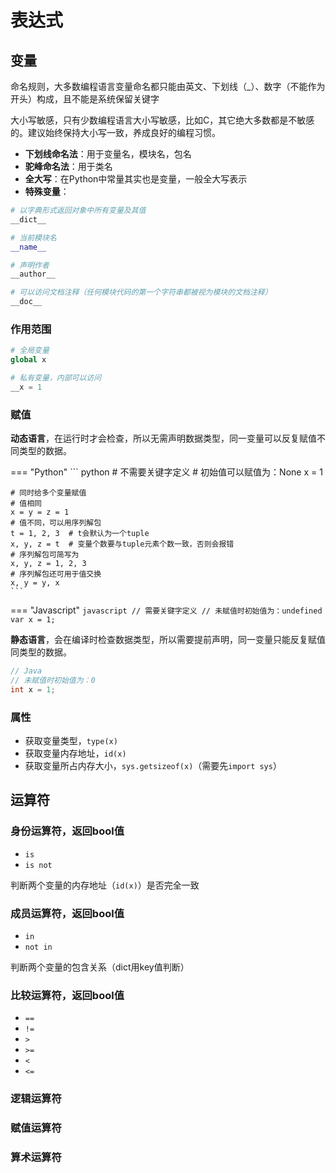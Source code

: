 # 表达式

## 变量

命名规则，大多数编程语言变量命名都只能由英文、下划线（_）、数字（不能作为开头）构成，且不能是系统保留关键字

大小写敏感，只有少数编程语言大小写敏感，比如C，其它绝大多数都是不敏感的。建议始终保持大小写一致，养成良好的编程习惯。

- **下划线命名法**：用于变量名，模块名，包名
- **驼峰命名法**：用于类名
- **全大写**：在Python中常量其实也是变量，一般全大写表示
- **特殊变量**：

```python
# 以字典形式返回对象中所有变量及其值
__dict__

# 当前模块名
__name__

# 声明作者
__author__

# 可以访问文档注释（任何模块代码的第一个字符串都被视为模块的文档注释）
__doc__
```

### 作用范围

```python
# 全局变量
global x

# 私有变量，内部可以访问
__x = 1
```

### 赋值

**动态语言**，在运行时才会检查，所以无需声明数据类型，同一变量可以反复赋值不同类型的数据。

=== "Python"
    ``` python
    # 不需要关键字定义
    # 初始值可以赋值为：None
    x = 1

    # 同时给多个变量赋值
    # 值相同
    x = y = z = 1
    # 值不同，可以用序列解包
    t = 1, 2, 3  # t会默认为一个tuple
    x, y, z = t  # 变量个数要与tuple元素个数一致，否则会报错
    # 序列解包可简写为
    x, y, z = 1, 2, 3
    # 序列解包还可用于值交换
    x, y = y, x
    ```

=== "Javascript"
    ``` javascript
    // 需要关键字定义
    // 未赋值时初始值为：undefined
    var x = 1;
    ```

**静态语言**，会在编译时检查数据类型，所以需要提前声明，同一变量只能反复赋值同类型的数据。

```java
// Java
// 未赋值时初始值为：0
int x = 1;
```

### 属性

- 获取变量类型，`type(x)`
- 获取变量内存地址，`id(x)`
- 获取变量所占内存大小，`sys.getsizeof(x)`（需要先`import sys`）

## 运算符

### 身份运算符，返回bool值

- `is`
- `is not`

判断两个变量的内存地址（`id(x)`）是否完全一致

### 成员运算符，返回bool值

- `in`
- `not in`

判断两个变量的包含关系（dict用key值判断）

### 比较运算符，返回bool值

- `==`
- `!=`
- `>`
- `>=`
- `<`
- `<=`

### 逻辑运算符

### 赋值运算符

### 算术运算符

